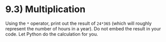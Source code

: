 # 9.3) Multiplication

Using the `*` operator, print out the result of `24*365` (which will roughly
represent the number of hours in a year). Do not embed the result in your code.
Let Python do the calculation for you.

